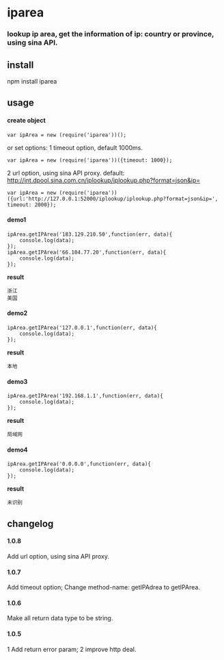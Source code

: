 iparea
========
### lookup ip area, get the information of ip: country or province, using sina API.

## install

npm install iparea

## usage

#### create object

```
var ipArea = new (require('iparea'))();
```
or set options:
1 timeout option, default 1000ms.
```
var ipArea = new (require('iparea'))({timeout: 1000});
```
2 url option, using sina API proxy.
default: http://int.dpool.sina.com.cn/iplookup/iplookup.php?format=json&ip=
```
var ipArea = new (require('iparea'))({url:'http://127.0.0.1:52000/iplookup/iplookup.php?format=json&ip=', timeout: 2000});
```

#### demo1

```
ipArea.getIPArea('183.129.210.50',function(err, data){
	console.log(data);
});
ipArea.getIPArea('66.104.77.20',function(err, data){
	console.log(data);
});
```

**result**

```
浙江
美国
```

#### demo2

```
ipArea.getIPArea('127.0.0.1',function(err, data){
	console.log(data);
});
```

**result**

```
本地
```

#### demo3

```
ipArea.getIPArea('192.168.1.1',function(err, data){
	console.log(data);
});
```

**result**

```
局域网
```

#### demo4

```
ipArea.getIPArea('0.0.0.0',function(err, data){
	console.log(data);
});
```

**result**

```
未识别
```

## changelog

#### 1.0.8

Add url option, using sina API proxy.

#### 1.0.7

Add timeout option;
Change method-name: getIPAdrea to getIPArea.

#### 1.0.6

Make all return data type to be string.

#### 1.0.5

1 Add return error param;
2 improve http deal.